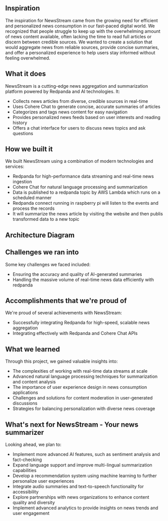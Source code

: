 ## Inspiration
The inspiration for NewsStream came from the growing need for efficient and personalized news consumption in our fast-paced digital world. We recognized that people struggle to keep up with the overwhelming amount of news content available, often lacking the time to read full articles or discern between credible sources. We wanted to create a solution that would aggregate news from reliable sources, provide concise summaries, and offer a personalized experience to help users stay informed without feeling overwhelmed.

## What it does
NewsStream is a cutting-edge news aggregation and summarization platform powered by Redpanda and AI technologies. It:
- Collects news articles from diverse, credible sources in real-time
- Uses Cohere Chat to generate concise, accurate summaries of articles
- Categorizes and tags news content for easy navigation
- Provides personalized news feeds based on user interests and reading history
- Offers a chat interface for users to discuss news topics and ask questions

## How we built it
We built NewsStream using a combination of modern technologies and services:
- Redpanda for high-performance data streaming and real-time news ingestion
- Cohere Chat for natural language processing and summarization
- Data is published to a redpanda topic by AWS Lambda which runs on a scheduled manner
- Redpanda connect running in raspberry pi will listen to the events and process the records
- It will summarize the news article by visiting the website and then publis transformed data to a new topic

## Architecture Diagram

<imr src="./docs/architecture.png">

## Challenges we ran into
Some key challenges we faced included:
- Ensuring the accuracy and quality of AI-generated summaries
- Handling the massive volume of real-time news data efficiently with redpanda

## Accomplishments that we're proud of
We're proud of several achievements with NewsStream:
- Successfully integrating Redpanda for high-speed, scalable news aggregation
- Integrating effectively with Redpanda and Cohere Chat APIs

## What we learned
Through this project, we gained valuable insights into:
- The complexities of working with real-time data streams at scale
- Advanced natural language processing techniques for summarization and content analysis
- The importance of user experience design in news consumption applications
- Challenges and solutions for content moderation in user-generated discussions
- Strategies for balancing personalization with diverse news coverage

## What's next for NewsStream - Your news summarizer
Looking ahead, we plan to:
- Implement more advanced AI features, such as sentiment analysis and fact-checking
- Expand language support and improve multi-lingual summarization capabilities
- Develop a recommendation system using machine learning to further personalize user experiences
- Integrate audio summaries and text-to-speech functionality for accessibility
- Explore partnerships with news organizations to enhance content quality and diversity
- Implement advanced analytics to provide insights on news trends and user engagement